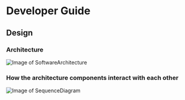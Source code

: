 # Developer Guide

## Design

### Architecture

![Image of SoftwareArchitecture](https://github.com/tototto/ip/blob/master/docs/images/architecture.jpg)

### How the architecture components interact with each other

![Image of SequenceDiagram](https://github.com/tototto/ip/blob/master/docs/images/Interaction.jpg)
